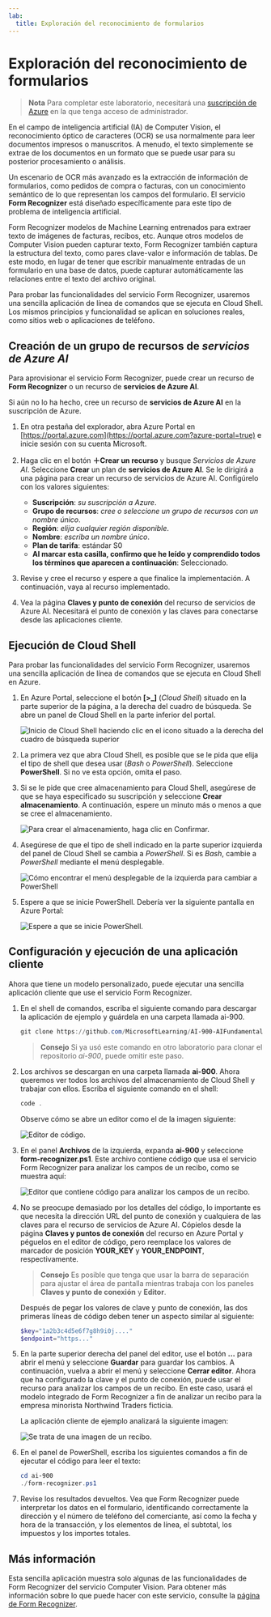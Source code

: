 ```yaml
---
lab:
  title: Exploración del reconocimiento de formularios
---
```


# Exploración del reconocimiento de formularios

> **Nota** Para completar este laboratorio, necesitará una [suscripción de Azure](https://azure.microsoft.com/free?azure-portal=true) en la que tenga acceso de administrador.

En el campo de inteligencia artificial (IA) de Computer Vision, el reconocimiento óptico de caracteres (OCR) se usa normalmente para leer documentos impresos o manuscritos. A menudo, el texto simplemente se extrae de los documentos en un formato que se puede usar para su posterior procesamiento o análisis.

Un escenario de OCR más avanzado es la extracción de información de formularios, como pedidos de compra o facturas, con un conocimiento semántico de lo que representan los campos del formulario. El servicio **Form Recognizer** está diseñado específicamente para este tipo de problema de inteligencia artificial.

Form Recognizer modelos de Machine Learning entrenados para extraer texto de imágenes de facturas, recibos, etc. Aunque otros modelos de Computer Vision pueden capturar texto, Form Recognizer también captura la estructura del texto, como pares clave-valor e información de tablas. De este modo, en lugar de tener que escribir manualmente entradas de un formulario en una base de datos, puede capturar automáticamente las relaciones entre el texto del archivo original. 

Para probar las funcionalidades del servicio Form Recognizer, usaremos una sencilla aplicación de línea de comandos que se ejecuta en Cloud Shell. Los mismos principios y funcionalidad se aplican en soluciones reales, como sitios web o aplicaciones de teléfono.

## Creación de un grupo de recursos de *servicios de Azure AI*

Para aprovisionar el servicio Form Recognizer, puede crear un recurso de **Form Recognizer** o un recurso de **servicios de Azure AI**.

Si aún no lo ha hecho, cree un recurso de **servicios de Azure AI** en la suscripción de Azure.

1. En otra pestaña del explorador, abra Azure Portal en [https://portal.azure.com](https://portal.azure.com?azure-portal=true) e inicie sesión con su cuenta Microsoft.

1. Haga clic en el botón **&#65291;Crear un recurso** y busque *Servicios de Azure AI*. Seleccione **Crear** un plan de **servicios de Azure AI**. Se le dirigirá a una página para crear un recurso de servicios de Azure AI. Configúrelo con los valores siguientes:
    - **Suscripción**: *su suscripción a Azure*.
    - **Grupo de recursos**: *cree o seleccione un grupo de recursos con un nombre único*.
    - **Región**: *elija cualquier región disponible*.
    - **Nombre**: *escriba un nombre único*.
    - **Plan de tarifa**: estándar S0
    - **Al marcar esta casilla, confirmo que he leído y comprendido todos los términos que aparecen a continuación**: Seleccionado.

1. Revise y cree el recurso y espere a que finalice la implementación. A continuación, vaya al recurso implementado.

1. Vea la página **Claves y punto de conexión** del recurso de servicios de Azure AI. Necesitará el punto de conexión y las claves para conectarse desde las aplicaciones cliente.

## Ejecución de Cloud Shell

Para probar las funcionalidades del servicio Form Recognizer, usaremos una sencilla aplicación de línea de comandos que se ejecuta en Cloud Shell en Azure. 

1. En Azure Portal, seleccione el botón **[>_]** (*Cloud Shell*) situado en la parte superior de la página, a la derecha del cuadro de búsqueda. Se abre un panel de Cloud Shell en la parte inferior del portal. 

    ![Inicio de Cloud Shell haciendo clic en el icono situado a la derecha del cuadro de búsqueda superior](media/analyze-receipts/powershell-portal-guide-1.png)

1. La primera vez que abra Cloud Shell, es posible que se le pida que elija el tipo de shell que desea usar (*Bash* o *PowerShell*). Seleccione **PowerShell**. Si no ve esta opción, omita el paso.  

1. Si se le pide que cree almacenamiento para Cloud Shell, asegúrese de que se haya especificado su suscripción y seleccione **Crear almacenamiento**. A continuación, espere un minuto más o menos a que se cree el almacenamiento.

    ![Para crear el almacenamiento, haga clic en Confirmar.](media/analyze-receipts/powershell-portal-guide-2.png)

1. Asegúrese de que el tipo de shell indicado en la parte superior izquierda del panel de Cloud Shell se cambia a *PowerShell*. Si es *Bash*, cambie a *PowerShell* mediante el menú desplegable.

    ![Cómo encontrar el menú desplegable de la izquierda para cambiar a PowerShell](media/analyze-receipts/powershell-portal-guide-3.png) 

1. Espere a que se inicie PowerShell. Debería ver la siguiente pantalla en Azure Portal:  

    ![Espere a que se inicie PowerShell.](media/analyze-receipts/powershell-prompt.png) 

## Configuración y ejecución de una aplicación cliente

Ahora que tiene un modelo personalizado, puede ejecutar una sencilla aplicación cliente que use el servicio Form Recognizer.

1. En el shell de comandos, escriba el siguiente comando para descargar la aplicación de ejemplo y guárdela en una carpeta llamada ai-900.

    ```PowerShell
    git clone https://github.com/MicrosoftLearning/AI-900-AIFundamentals ai-900
    ```

    >**Consejo** Si ya usó este comando en otro laboratorio para clonar el repositorio *ai-900*, puede omitir este paso.

1. Los archivos se descargan en una carpeta llamada **ai-900**. Ahora queremos ver todos los archivos del almacenamiento de Cloud Shell y trabajar con ellos. Escriba el siguiente comando en el shell:

    ```PowerShell
    code .
    ```

    Observe cómo se abre un editor como el de la imagen siguiente: 

    ![Editor de código.](media/analyze-receipts/powershell-portal-guide-4.png)

1. En el panel **Archivos** de la izquierda, expanda **ai-900** y seleccione **form-recognizer.ps1**. Este archivo contiene código que usa el servicio Form Recognizer para analizar los campos de un recibo, como se muestra aquí:

    ![Editor que contiene código para analizar los campos de un recibo.](media/analyze-receipts/recognize-receipt-code.png)

1. No se preocupe demasiado por los detalles del código, lo importante es que necesita la dirección URL del punto de conexión y cualquiera de las claves para el recurso de servicios de Azure AI. Cópielos desde la página **Claves y puntos de conexión** del recurso en Azure Portal y péguelos en el editor de código, pero reemplace los valores de marcador de posición **YOUR_KEY** y **YOUR_ENDPOINT**, respectivamente.

    > **Consejo** Es posible que tenga que usar la barra de separación para ajustar el área de pantalla mientras trabaja con los paneles **Claves y punto de conexión** y **Editor**.

    Después de pegar los valores de clave y punto de conexión, las dos primeras líneas de código deben tener un aspecto similar al siguiente:

    ```PowerShell
    $key="1a2b3c4d5e6f7g8h9i0j...."    
    $endpoint="https..."
    ```

1. En la parte superior derecha del panel del editor, use el botón **...** para abrir el menú y seleccione **Guardar** para guardar los cambios. A continuación, vuelva a abrir el menú y seleccione **Cerrar editor**. Ahora que ha configurado la clave y el punto de conexión, puede usar el recurso para analizar los campos de un recibo. En este caso, usará el modelo integrado de Form Recognizer a fin de analizar un recibo para la empresa minorista Northwind Traders ficticia.

    La aplicación cliente de ejemplo analizará la siguiente imagen:

    ![Se trata de una imagen de un recibo.](media/analyze-receipts/receipt.jpg)

1. En el panel de PowerShell, escriba los siguientes comandos a fin de ejecutar el código para leer el texto:

    ```PowerShell
    cd ai-900
    ./form-recognizer.ps1
    ```

1. Revise los resultados devueltos. Vea que Form Recognizer puede interpretar los datos en el formulario, identificando correctamente la dirección y el número de teléfono del comerciante, así como la fecha y hora de la transacción, y los elementos de línea, el subtotal, los impuestos y los importes totales.

## Más información

Esta sencilla aplicación muestra solo algunas de las funcionalidades de Form Recognizer del servicio Computer Vision. Para obtener más información sobre lo que puede hacer con este servicio, consulte la [página de Form Recognizer](https://docs.microsoft.com/azure/applied-ai-services/form-recognizer/overview).

